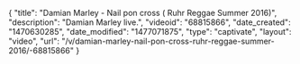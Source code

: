 {
    "title": "Damian Marley - Nail pon cross ( Ruhr Reggae Summer 2016)",
    "description": "Damian Marley live.",
    "videoid": "68815866",
    "date_created": "1470630285",
    "date_modified": "1477071875",
    "type": "captivate",
    "layout": "video",
    "url": "\/v\/damian-marley-nail-pon-cross-ruhr-reggae-summer-2016\/-68815866"
}